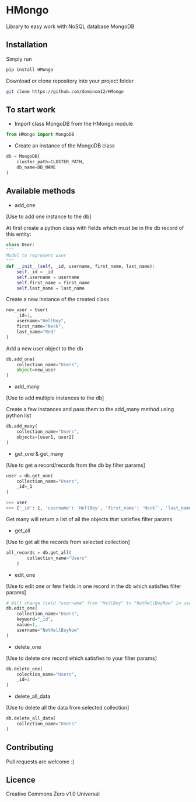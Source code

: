 # HMongo
Library to easy work with NoSQL database MongoDB

## Installation

Simply run
```bash
pip install HMongo
```

Download or clone repository into your project folder
```bash
git clone https://github.com/dominon12/HMongo
```

## To start work

- Import class MongoDB from the HMongo module
    
```python 
from HMongo import MongoDB
```
    
- Create an instance of the MongoDB class
    
```python
db = MongoDB(
    cluster_path=CLUSTER_PATH,
    db_name=DB_NAME
)
```
    
## Available methods

- add_one 
    
[Use to add one instance to the db]
    
At first create a python class with fields which must be in the db record of this entity:
    
```python
class User:
"""
Model to represent user
"""
def __init__(self, _id, username, first_name, last_name):
    self._id = _id
    self.username = username
    self.first_name = first_name
    self.last_name = last_name
```
    
Create a new instance of the created class
    
```python
new_user = User(
    _id=1,
    username="HellBoy",
    first_name="Neck",
    last_name="Red"
)
```
    
Add a new user object to the db
    
```python
db.add_one(
    collection_name="Users",
    object=new_user
)
```
    
- add_many
    
[Use to add multiple instances to the db]
    
Create a few instances and pass them to the add_many method using python list
    
```python
db.add_many(
    collection_name="Users",
    objects=[user1, user2]
)
```
    
- get_one & get_many 
    
[Use to get a record/records from the db by filter params]
    
```python
user = db.get_one(
    collection_name="Users",
    _id=_1
)
```
```bash
>>> user
>>> {'_id': 1, 'username': 'HellBoy', 'first_name': 'Neck’', 'last_name': 'Red'}
```
    
Get many will return a list of all the objects that satisfies filter params
    
- get_all 
    
[Use to get all the records from selected collection]
    
```python
all_records = db.get_all(
        collection_name="Users"
    )
```
    
- edit_one 
    
[Use to edit one or few fields in one record in the db which satisfies filter params]
    
```python
# Will change field "username" from "HellBoy" to "NotHellBoyNow" in user's account with _id = 1
db.edit_one(
    collection_name="Users",
    keyword="_id",
    value=1,
    username="NotHellBoyNow"
)
```
    
- delete_one 
    
[Use to delete one record which satisfies to your filter params]
    
```python
db.delete_one(
    colection_name="Users",
    _id=1
)
```
    
- delete_all_data 
    
[Use to delete all the data from selected collection]
    
```python
db.delete_all_data(
    collection_name="Users"
)
```    

## Contributing 
Pull requests are welcome :)
 
## Licence
Creative Commons Zero v1.0 Universal